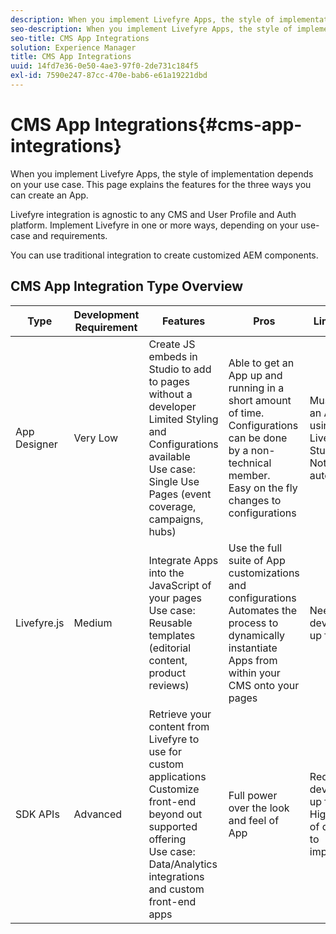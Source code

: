 ```yaml
---
description: When you implement Livefyre Apps, the style of implementation depends on your use case. This page explains the features for the three ways you can create an App.
seo-description: When you implement Livefyre Apps, the style of implementation depends on your use case. This page explains the features for the three ways you can create an App.
seo-title: CMS App Integrations
solution: Experience Manager
title: CMS App Integrations
uuid: 14fd7e36-0e50-4ae3-97f0-2de731c184f5
exl-id: 7590e247-87cc-470e-bab6-e61a19221dbd
---
```

# CMS App Integrations{#cms-app-integrations}

When you implement Livefyre Apps, the style of implementation depends on your use case. This page explains the features for the three ways you can create an App.

Livefyre integration is agnostic to any CMS and User Profile and Auth platform. Implement Livefyre in one or more ways, depending on your use-case and requirements.

You can use traditional integration to create customized AEM components.

## CMS App Integration Type Overview

|Type|Development Requirement|Features|Pros|Limitations|
|--- |--- |--- |--- |--- |
|App Designer|Very Low|Create JS embeds in Studio to add to pages without a developer <br>Limited Styling and Configurations available </br>Use case: Single Use Pages (event coverage, campaigns, hubs)|Able to get an App up and running in a short amount of time. <br>Configurations can be done by a non-technical member. <br>Easy on the fly changes to configurations|Must create an App using Livefyre Studio first <br>Not automated|
|Livefyre.js|Medium|Integrate Apps into the JavaScript of your pages <br>Use case: Reusable templates (editorial content, product reviews)|Use the full suite of App customizations and configurations <br>Automates the process to dynamically instantiate Apps from within your CMS onto your pages|Need a developer up front.|
|SDK APIs|Advanced|Retrieve your content from Livefyre to use for custom applications <br>Customize front-end beyond out supported offering <br>Use case: Data/Analytics integrations and custom front-end apps|Full power over the look and feel of App|Requires development up front. <br>Higher level of dev effort to implement.|
